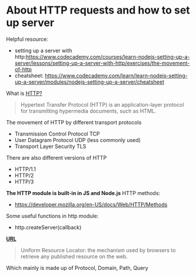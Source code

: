 # About HTTP requests and how to set up server

Helpful resource: 
- setting up a server with http:https://www.codecademy.com/courses/learn-nodejs-setting-up-a-server/lessons/setting-up-a-server-with-http/exercises/the-movement-of-http
- cheatsheet: https://www.codecademy.com/learn/learn-nodejs-setting-up-a-server/modules/nodejs-setting-up-a-server/cheatsheet

What is [HTTP?](https://developer.mozilla.org/en-US/docs/Web/HTTP)
> Hypertext Transfer Protocol (HTTP) is an application-layer protocol for transmitting hypermedia documents, such as HTML.

The movement of HTTP by different transport protocols
- Transmission Control Protocol TCP
- User Datagram Protocol UDP (less commonly used)
- Transport Layer Security TLS

There are also different versions of HTTP
- HTTP/1.1
- HTTP/2
- HTTP/3

**The HTTP module is built-in in JS and Node.js**
HTTP methods:
- https://developer.mozilla.org/en-US/docs/Web/HTTP/Methods

Some useful functions in http module:
- http.createServer(callback)


**[URL](https://developer.mozilla.org/en-US/docs/Learn/Common_questions/Web_mechanics/What_is_a_URL)**
> Uniform Resource Locator: the mechanism used by browsers to retrieve any published resource on the web.

Which mainly is made up of Protocol, Domain, Path, Query 
